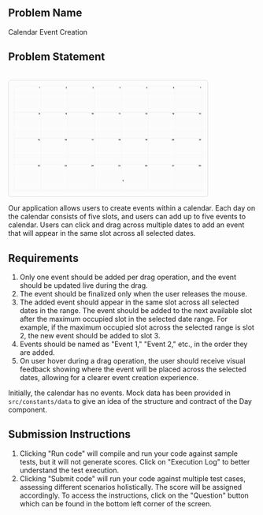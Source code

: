 ## Problem Name

Calendar Event Creation

## Problem Statement

<br>
<div style="border: 1px solid #ddd; border-radius: 5px; padding: 2px; display: inline-block;">
  <img src="https://github.com/sakhiya07/Assets/blob/main/assessments/calendar_event_creation.gif?raw=true" alt="Expected Behaviour" style="width: 400px; height: auto;"/>
</div>
<br>

Our application allows users to create events within a calendar. Each day on the calendar consists of five slots, and users can add up to five events to calendar. Users can click and drag across multiple dates to add an event that will appear in the same slot across all selected dates.


## Requirements

1. Only one event should be added per drag operation, and the event should be updated live during the drag.
2. The event should be finalized only when the user releases the mouse.
3. The added event should appear in the same slot across all selected dates in the range. The event should be added to the next available slot after the maximum occupied slot in the selected date range. For example, if the maximum occupied slot across the selected range is slot 2, the new event should be added to slot 3.
4. Events should be named as "Event 1," "Event 2," etc., in the order they are added.
5. On user hover during a drag operation, the user should receive visual feedback showing where the event will be placed across the selected dates, allowing for a clearer event creation experience.

Initially, the calendar has no events. Mock data has been provided in `src/constants/data` to give an idea of the structure and contract of the Day component.

## Submission Instructions

1. Clicking "Run code" will compile and run your code against sample tests, but it will not generate scores. Click on "Execution Log" to better understand the test execution.
2. Clicking "Submit code" will run your code against multiple test cases, assessing different scenarios holistically. The score will be assigned accordingly. To access the instructions, click on the "Question" button which can be found in the bottom left corner of the screen.